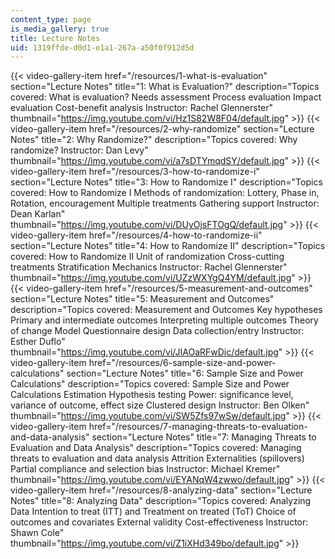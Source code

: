 ```yaml
---
content_type: page
is_media_gallery: true
title: Lecture Notes
uid: 1319ffde-d0d1-e1a1-267a-a50f0f912d5d
---
```

{{< video-gallery-item href="/resources/1-what-is-evaluation" section="Lecture Notes" title="1: What is Evaluation?" description="Topics covered: What is evaluation? Needs assessment Process evaluation Impact evaluation Cost-benefit analysis Instructor: Rachel Glennerster" thumbnail="https://img.youtube.com/vi/Hz1S82W8F04/default.jpg" >}} {{< video-gallery-item href="/resources/2-why-randomize" section="Lecture Notes" title="2: Why Randomize?" description="Topics covered: Why randomize? Instructor: Dan Levy" thumbnail="https://img.youtube.com/vi/a7sDTYmqdSY/default.jpg" >}} {{< video-gallery-item href="/resources/3-how-to-randomize-i" section="Lecture Notes" title="3: How to Randomize I" description="Topics covered: How to Randomize I Methods of randomization: Lottery, Phase in, Rotation, encouragement Multiple treatments Gathering support Instructor: Dean Karlan" thumbnail="https://img.youtube.com/vi/DUyOjsFTOgQ/default.jpg" >}} {{< video-gallery-item href="/resources/4-how-to-randomize-ii" section="Lecture Notes" title="4: How to Randomize II" description="Topics covered: How to Randomize II Unit of randomization Cross-cutting treatments Stratification Mechanics Instructor: Rachel Glennerster" thumbnail="https://img.youtube.com/vi/UZzWXYgQ4YM/default.jpg" >}} {{< video-gallery-item href="/resources/5-measurement-and-outcomes" section="Lecture Notes" title="5: Measurement and Outcomes" description="Topics covered: Measurement and Outcomes Key hypotheses Primary and intermediate outcomes Interpreting multiple outcomes Theory of change Model Questionnaire design Data collection/entry Instructor: Esther Duflo" thumbnail="https://img.youtube.com/vi/JIAOaRFwDic/default.jpg" >}} {{< video-gallery-item href="/resources/6-sample-size-and-power-calculations" section="Lecture Notes" title="6: Sample Size and Power Calculations" description="Topics covered: Sample Size and Power Calculations Estimation Hypothesis testing Power: significance level, variance of outcome, effect size Clustered design Instructor: Ben Olken" thumbnail="https://img.youtube.com/vi/SW5Zfs97wSw/default.jpg" >}} {{< video-gallery-item href="/resources/7-managing-threats-to-evaluation-and-data-analysis" section="Lecture Notes" title="7: Managing Threats to Evaluation and Data Analysis" description="Topics covered: Managing threats to evaluation and data analysis Attrition Externalities (spillovers) Partial compliance and selection bias Instructor: Michael Kremer" thumbnail="https://img.youtube.com/vi/EYANqW4zwwo/default.jpg" >}} {{< video-gallery-item href="/resources/8-analyzing-data" section="Lecture Notes" title="8: Analyzing Data" description="Topics covered: Analyzing Data Intention to treat (ITT) and Treatment on treated (ToT) Choice of outcomes and covariates External validity Cost-effectiveness Instructor: Shawn Cole" thumbnail="https://img.youtube.com/vi/Z1iXHd349bo/default.jpg" >}}